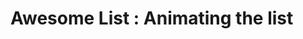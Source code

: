 # Awesome List : Animating the list 


[Git branch]:(https://github.com/codiku/react-native-animations/tree/007-en-super-3-animate-scrollview)